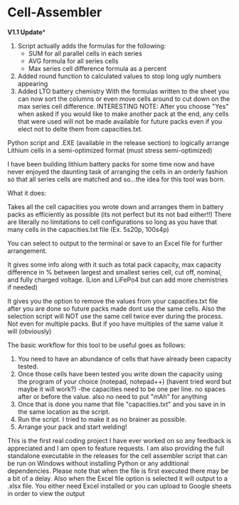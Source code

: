 # Cell-Assembler
**V1.1 Update***
1. Script actually adds the formulas for the following:
	- SUM for all parallel cells in each series
	- AVG formula for all series cells
	- Max series cell difference formula as a percent
2. Added round function to calculated values to stop long ugly numbers appearing
3. Added LTO battery chemistry
With the formulas written to the sheet you can now sort the columns or even move cells around to cut down on the max series cell difference.
INTERESTING NOTE: After you choose "Yes" when asked if you would like to make another pack at the end, any cells that were used will not be made available for future packs even if you elect not to delte them from capacities.txt.

Python script and .EXE (available in the release section) to logically arrange Lithium cells in a semi-optimized format (must stress semi-optimized)

I have been building lithium battery packs for some time now and have never enjoyed the daunting task of arranging the cells in an orderly fashion so that all series cells are matched and so...the idea for this tool was born.

What it does:

Takes all the cell capacities you wrote down and arranges them in battery packs as efficiently as possible (its not perfect but its not bad either!!)
There are literally no limitations to cell configurations so long as you have that many cells in the capacities.txt file (Ex. 5s20p, 100s4p)

You can select to output to the terminal or save to an Excel file for further arrangement.

It gives some info along with it such as total pack capacity, max capacity difference in % between largest and smallest series cell, cut off, nominal, and fully charged voltage. (Lion and LiFePo4 but can add more chemistries if needed)

It gives you the option to remove the values from your capacities.txt file after you are done so future packs made dont use the same cells. Also the selection script will NOT use the same cell twice ever during the process. Not even for multiple packs. But if you have multiples of the same value it will (obviously)

The basic workflow for this tool to be useful goes as follows:
  1. You need to have an abundance of cells that have already been capacity tested.
  2. Once those cells have been tested you write down the capacity using the program of your choice (notepad, notepad++) (havent tried word but maybe it will work?)
      -the capacities need to be one per line. no spaces after or before the value. also no need to put "mAh" for anything
  3. Once that is done you name that file "capacities.txt" and you save in in the same location as the script.
  4. Run the script. I tried to make it as no brainer as possible.
  5. Arrange your pack and start welding!

This is the first real coding project I have ever worked on so any feedback is appreciated and I am open to feature requests.
I am also providing the full standalone executable in the releases for the cell assembler script that can be run on Windows without installing Python or any additional dependencies.
Please note that when the file is first executed there may be a bit of a delay.
Also when the Excel file option is selected it will output to a .xlsx file. You either need Excel installed or you can upload to Google sheets in order to view the output
